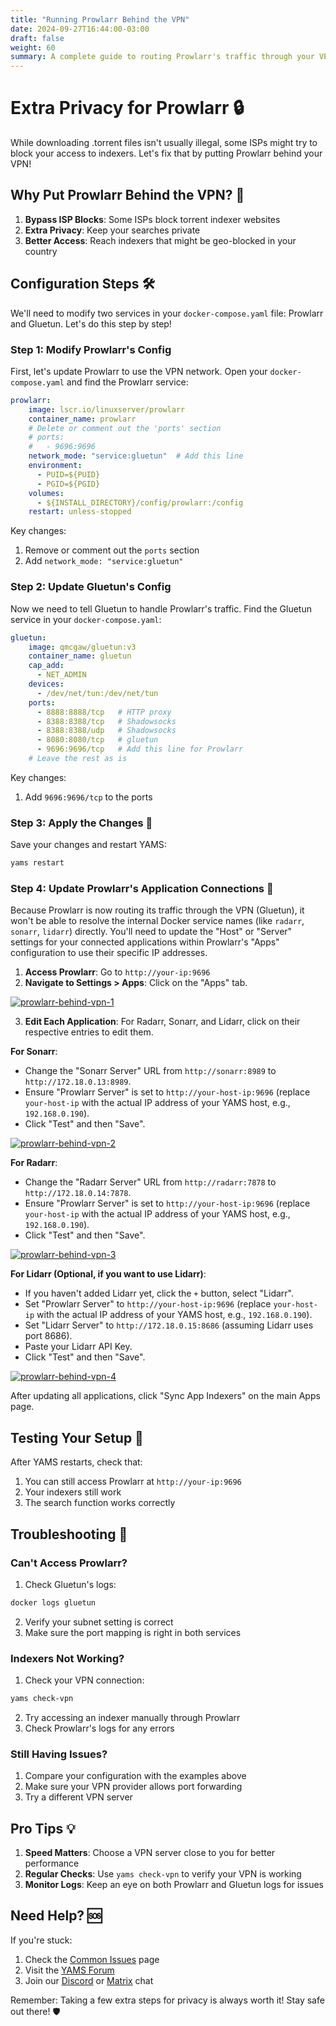 ```yaml
---
title: "Running Prowlarr Behind the VPN"
date: 2024-09-27T16:44:00-03:00
draft: false
weight: 60
summary: A complete guide to routing Prowlarr's traffic through your VPN for extra privacy
---
```


# Extra Privacy for Prowlarr 🔒

While downloading .torrent files isn't usually illegal, some ISPs might try to block your access to indexers. Let's fix that by putting Prowlarr behind your VPN! 

## Why Put Prowlarr Behind the VPN? 🤔

1. **Bypass ISP Blocks**: Some ISPs block torrent indexer websites
2. **Extra Privacy**: Keep your searches private
3. **Better Access**: Reach indexers that might be geo-blocked in your country

## Configuration Steps 🛠️

We'll need to modify two services in your `docker-compose.yaml` file: Prowlarr and Gluetun. Let's do this step by step!

### Step 1: Modify Prowlarr's Config
First, let's update Prowlarr to use the VPN network. Open your `docker-compose.yaml` and find the Prowlarr service:

```yaml
prowlarr:
    image: lscr.io/linuxserver/prowlarr
    container_name: prowlarr
    # Delete or comment out the 'ports' section
    # ports:
    #   - 9696:9696
    network_mode: "service:gluetun"  # Add this line
    environment:
      - PUID=${PUID}
      - PGID=${PGID}
    volumes:
      - ${INSTALL_DIRECTORY}/config/prowlarr:/config
    restart: unless-stopped
```

Key changes:
1. Remove or comment out the `ports` section
2. Add `network_mode: "service:gluetun"`

### Step 2: Update Gluetun's Config
Now we need to tell Gluetun to handle Prowlarr's traffic. Find the Gluetun service in your `docker-compose.yaml`:

```yaml
gluetun:
    image: qmcgaw/gluetun:v3
    container_name: gluetun
    cap_add:
      - NET_ADMIN
    devices:
      - /dev/net/tun:/dev/net/tun
    ports:
      - 8888:8888/tcp   # HTTP proxy
      - 8388:8388/tcp   # Shadowsocks
      - 8388:8388/udp   # Shadowsocks
      - 8080:8080/tcp   # gluetun
      - 9696:9696/tcp   # Add this line for Prowlarr
    # Leave the rest as is
```

Key changes:
1. Add `9696:9696/tcp` to the ports

### Step 3: Apply the Changes 🔄

Save your changes and restart YAMS:
```bash
yams restart
```

### Step 4: Update Prowlarr's Application Connections 🔗

Because Prowlarr is now routing its traffic through the VPN (Gluetun), it won't be able to resolve the internal Docker service names (like `radarr`, `sonarr`, `lidarr`) directly. You'll need to update the "Host" or "Server" settings for your connected applications within Prowlarr's "Apps" configuration to use their specific IP addresses.

1. **Access Prowlarr**: Go to `http://your-ip:9696`
2. **Navigate to Settings > Apps**: Click on the "Apps" tab.

[![prowlarr-behind-vpn-1](/pics/prowlarr-behind-vpn-1.png)](/pics/prowlarr-behind-vpn-1.png)

3. **Edit Each Application**: For Radarr, Sonarr, and Lidarr, click on their respective entries to edit them.

**For Sonarr**:
  * Change the "Sonarr Server" URL from `http://sonarr:8989` to `http://172.18.0.13:8989`.
  * Ensure "Prowlarr Server" is set to `http://your-host-ip:9696` (replace `your-host-ip` with the actual IP address of your YAMS host, e.g., `192.168.0.190`).
  * Click "Test" and then "Save".

[![prowlarr-behind-vpn-2](/pics/prowlarr-behind-vpn-2.png)](/pics/prowlarr-behind-vpn-2.png)

**For Radarr**:
  * Change the "Radarr Server" URL from `http://radarr:7878` to `http://172.18.0.14:7878`.
  * Ensure "Prowlarr Server" is set to `http://your-host-ip:9696` (replace `your-host-ip` with the actual IP address of your YAMS host, e.g., `192.168.0.190`).
  * Click "Test" and then "Save".

[![prowlarr-behind-vpn-3](/pics/prowlarr-behind-vpn-3.png)](/pics/prowlarr-behind-vpn-3.png)

**For Lidarr (Optional, if you want to use Lidarr)**:
  * If you haven't added Lidarr yet, click the `+` button, select "Lidarr".
  * Set "Prowlarr Server" to `http://your-host-ip:9696` (replace `your-host-ip` with the actual IP address of your YAMS host, e.g., `192.168.0.190`).
  * Set "Lidarr Server" to `http://172.18.0.15:8686` (assuming Lidarr uses port 8686).
  * Paste your Lidarr API Key.
  * Click "Test" and then "Save".

[![prowlarr-behind-vpn-4](/pics/prowlarr-behind-vpn-4.png)](/pics/prowlarr-behind-vpn-4.png)

After updating all applications, click "Sync App Indexers" on the main Apps page.

## Testing Your Setup 🎯

After YAMS restarts, check that:
1. You can still access Prowlarr at `http://your-ip:9696`
2. Your indexers still work
3. The search function works correctly

## Troubleshooting 🔧

### Can't Access Prowlarr?
1. Check Gluetun's logs:
```bash
docker logs gluetun
```
2. Verify your subnet setting is correct
3. Make sure the port mapping is right in both services

### Indexers Not Working?
1. Check your VPN connection:
```bash
yams check-vpn
```
2. Try accessing an indexer manually through Prowlarr
3. Check Prowlarr's logs for any errors

### Still Having Issues? 
1. Compare your configuration with the examples above
2. Make sure your VPN provider allows port forwarding
3. Try a different VPN server

## Pro Tips 💡

1. **Speed Matters**: Choose a VPN server close to you for better performance
2. **Regular Checks**: Use `yams check-vpn` to verify your VPN is working
3. **Monitor Logs**: Keep an eye on both Prowlarr and Gluetun logs for issues

## Need Help? 🆘

If you're stuck:
1. Check the [Common Issues](/faqs/common-errors/) page
2. Visit the [YAMS Forum](https://forum.yams.media)
3. Join our [Discord](https://discord.gg/Gwae3tNMST) or [Matrix](https://matrix.to/#/#yams-space:rogs.me) chat

Remember: Taking a few extra steps for privacy is always worth it! Stay safe out there! 🛡️
